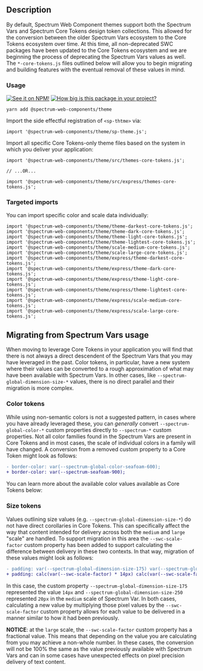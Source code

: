 ## Description

By default, Spectrum Web Component themes support both the Spectrum Vars and Spectrum Core Tokens design token collections. This allowed for the conversion between the older Spectrum Vars ecosystem to the Core Tokens ecosystem over time. At this time, all non-deprecated SWC packages have been updated to the Core Tokens ecosystem and we are beginning the process of deprecating the Spectrum Vars values as well. The `*-core-tokens.js` files outlined below will allow you to begin migrating and building features with the eventual removal of these values in mind.

### Usage

[![See it on NPM!](https://img.shields.io/npm/v/@spectrum-web-components/theme?style=for-the-badge)](https://www.npmjs.com/package/@spectrum-web-components/theme)
[![How big is this package in your project?](https://img.shields.io/bundlephobia/minzip/@spectrum-web-components/theme?style=for-the-badge)](https://bundlephobia.com/result?p=@spectrum-web-components/theme)

```
yarn add @spectrum-web-components/theme
```

Import the side effectful registration of `<sp-thtme>` via:

```
import '@spectrum-web-components/theme/sp-theme.js';
```

Import all specific Core Tokens-only theme files based on the system in which you deliver your application:

```
import '@spectrum-web-components/theme/src/themes-core-tokens.js';

// ...OR...

import '@spectrum-web-components/theme/src/express/themes-core-tokens.js';
```

### Targeted imports

You can import specific color and scale data individually:

```
import '@spectrum-web-components/theme/theme-darkest-core-tokens.js';
import '@spectrum-web-components/theme/theme-dark-core-tokens.js';
import '@spectrum-web-components/theme/theme-light-core-tokens.js';
import '@spectrum-web-components/theme/theme-lightest-core-tokens.js';
import '@spectrum-web-components/theme/scale-medium-core-tokens.js';
import '@spectrum-web-components/theme/scale-large-core-tokens.js';
import '@spectrum-web-components/theme/express/theme-darkest-core-tokens.js';
import '@spectrum-web-components/theme/express/theme-dark-core-tokens.js';
import '@spectrum-web-components/theme/express/theme-light-core-tokens.js';
import '@spectrum-web-components/theme/express/theme-lightest-core-tokens.js';
import '@spectrum-web-components/theme/express/scale-medium-core-tokens.js';
import '@spectrum-web-components/theme/express/scale-large-core-tokens.js';
```

## Migrating from Spectrum Vars usage

When moving to leverage Core Tokens in your application you will find that there is not always a direct descendent of the Spectrum Vars that you may have leveraged in the past. Color tokens, in particular, have a new system where their values can be converted to a rough approximation of what may have been available with Spectrum Vars. In other cases, like `--spectrum-global-dimension-size-*` values, there is no direct parallel and their migration is more complex.

### Color tokens

While using non-semantic colors is not a suggested pattern, in cases where you have already leveraged these, you can _generally_ convert `--spectrum-global-color-*` custom properties directly to `--spectrum-*` custom properties. Not all color families found in the Spectrum Vars are present in Core Tokens and in most cases, the scale of individual colors in a family will have changed. A conversion from a removed custom property to a Core Token might look as follows:

```diff
- border-color: var(--spectrum-global-color-seafoam-600);
+ border-color: var(--spectrum-seafoam-900);
```

You can learn more about the available color values available as Core Tokens below:

<custom-vars-viewer id="color-tokens"></custom-vars-viewer>

<script type="module">
    const varsViewer = document.querySelector('custom-vars-viewer');
    const options = {
        rootMargin: '20px'
    }
    const callback = async (entries, observer) => {
        if (entries[0].intersectionRatio === 0) return;
        import('@spectrum-web-components/custom-vars-viewer/custom-vars-viewer.js').then(() => {
            const queryThemeEvent = new CustomEvent('sp-track-theme', {
                bubbles: true,
                composed: true,
                detail: {
                    callback: (color) => {
                        varsViewer.themeColor = color.startsWith('light')
                            ? 'light'
                            : color;
                    },
                },
                cancelable: true,
            });
            varsViewer.dispatchEvent(queryThemeEvent);
        });
        observer.disconnect();
    }

    const observer = new IntersectionObserver(callback, options);
    observer.observe(varsViewer);
</script>

### Size tokens

Values outlining size values (e.g. `--spectrum-global-dimension-size-*`) do not have direct corollaries in Core Tokens. This can specifically affect the way that content intended for delivery across both the `medium` and `large` "scale" are handled. To support migration in this area the `--swc-scale-factor` custom property has been added to support calculating the difference between delivery in these two contexts. In that way, migration of these values might look as follows:

```diff
- padding: var(--spectrum-global-dimension-size-175) var(--spectrum-global-dimension-size-250);
+ padding: calc(var(--swc-scale-factor) * 14px) calc(var(--swc-scale-factor) * 20px);
```

In this case, the custom property `--spectrum-global-dimension-size-175` represented the value `14px` and `--spectrum-global-dimension-size-250` represented `20px` in the `medium` scale of Spectrum Var. In both cases, calculating a new value by multiplying those pixel values by the `--swc-scale-factor` custom property allows for each value to be delivered in a manner similar to how it had been previously.

**NOTICE**: at the `large` scale, the `--swc-scale-factor` custom property has a fractional value. This means that depending on the value you are calculating from you may achieve a non-whole number. In these cases, the conversion will not be 100% the same as the value previously available with Spectrum Vars and can in some cases have unexpected effects on pixel precision delivery of text content.
